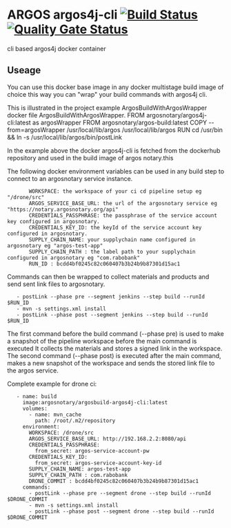 ARGOS argos4j-cli [![Build Status](https://cloud.drone.io/api/badges/argosnotary/argos4j-cli/status.svg)](https://cloud.drone.io/argosnotary/argos4j-cli)[![Quality Gate Status](https://sonarcloud.io/api/project_badges/measure?project=argosnotary_argos4j-cli&metric=alert_status)](https://sonarcloud.io/dashboard?id=argosnotary_argos4j-cli)
============
cli based argos4j docker container
## Useage
You can use this docker base image in any docker multistage build image of choice this way you can "wrap" your build commands with argos4j cli.

This is illustrated in the project example ArgosBuildWithArgosWrapper docker file ArgosBuildWithArgosWrapper.
    FROM argosnotary/argos4j-cli:latest as argosWrapper
    FROM argosnotary/argos-build:latest
    COPY --from=argosWrapper /usr/local/lib/argos /usr/local/lib/argos
    RUN cd /usr/bin && ln -s /usr/local/lib/argos/bin/postLink

In the example above the docker argos4j-cli is fetched from the dockerhub repository and used in the build image of argos notary.this

The following docker environment variables can be used in any build step to connect to an argosnotary service instance.

           WORKSPACE: the workspace of your ci cd pipeline setup eg "/drone/src"
           ARGOS_SERVICE_BASE_URL: the url of the argosnotary service eg "https://notary.argosnotary.org/api"
           CREDENTIALS_PASSPHRASE: the passphrase of the service account key configured in argosnotary.
           CREDENTIALS_KEY_ID: the keyId of the service account key configured in argosnotary.
           SUPPLY_CHAIN_NAME: your supplychain name configured in argosnotary eg "argos-test-app"
           SUPPLY_CHAIN_PATH : the label path to your supplychain configured in argosnotary eg "com.rabobank"
           RUN_ID : bcdd4bf0245c82c060407b3b24b9b87301d15ac1

Commands can then be wrapped to collect materials and products and send sent link files to argosnotary.

       - postLink --phase pre --segment jenkins --step build --runId $RUN_ID
       - mvn -s settings.xml install
       - postLink --phase post --segment jenkins --step build --runId $RUN_ID

The first command before the build command (--phase pre)  is used to make a snapshot of the pipeline workspace before the main command is executed
It collects the materials and stores a signed link in the workspace.
The second command (--phase post)  is executed after the main command, makes a new snapshot of the workspace and sends the stored link file to the argos service.

Complete example for drone ci:

       - name: build
         image:argosnotary/argosbuild-argos4j-cli:latest
         volumes:
           - name: mvn_cache
             path: /root/.m2/repository
         environment:
           WORKSPACE: /drone/src
           ARGOS_SERVICE_BASE_URL: http://192.168.2.2:8080/api
           CREDENTIALS_PASSPHRASE:
             from_secret: argos-service-account-pw
           CREDENTIALS_KEY_ID:
             from_secret: argos-service-account-key-id
           SUPPLY_CHAIN_NAME: argos-test-app
           SUPPLY_CHAIN_PATH : com.rabobank
           DRONE_COMMIT : bcdd4bf0245c82c060407b3b24b9b87301d15ac1
         commands:
           - postLink --phase pre --segment drone --step build --runId $DRONE_COMMIT
           - mvn -s settings.xml install
           - postLink --phase post --segment drone --step build --runId $DRONE_COMMIT



